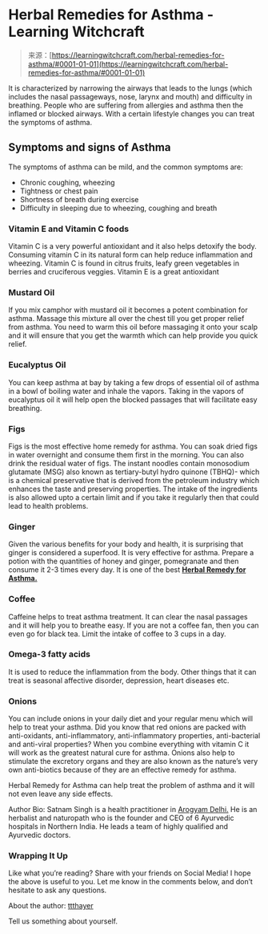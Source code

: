 <!--yml
category: 未分类
date: 2024-06-12 18:16:48
-->

# Herbal Remedies for Asthma - Learning Witchcraft

> 来源：[https://learningwitchcraft.com/herbal-remedies-for-asthma/#0001-01-01](https://learningwitchcraft.com/herbal-remedies-for-asthma/#0001-01-01)

It is characterized by narrowing the airways that leads to the lungs (which includes the nasal passageways, nose, larynx and mouth) and difficulty in breathing. People who are suffering from allergies and asthma then the inflamed or blocked airways. With a certain lifestyle changes you can treat the symptoms of asthma.

## Symptoms and signs of Asthma

The symptoms of asthma can be mild, and the common symptoms are:

*   Chronic coughing, wheezing
*   Tightness or chest pain
*   Shortness of breath during exercise
*   Difficulty in sleeping due to wheezing, coughing and breath

### Vitamin E and Vitamin C foods

Vitamin C is a very powerful antioxidant and it also helps detoxify the body. Consuming vitamin C in its natural form can help reduce inflammation and wheezing. Vitamin C is found in citrus fruits, leafy green vegetables in berries and cruciferous veggies. Vitamin E is a great antioxidant

### Mustard Oil

If you mix camphor with mustard oil it becomes a potent combination for asthma. Massage this mixture all over the chest till you get proper relief from asthma. You need to warm this oil before massaging it onto your scalp and it will ensure that you get the warmth which can help provide you quick relief.

### Eucalyptus Oil

You can keep asthma at bay by taking a few drops of essential oil of asthma in a bowl of boiling water and inhale the vapors. Taking in the vapors of eucalyptus oil it will help open the blocked passages that will facilitate easy breathing.

### Figs

Figs is the most effective home remedy for asthma. You can soak dried figs in water overnight and consume them first in the morning. You can also drink the residual water of figs. The instant noodles contain monosodium glutamate (MSG) also known as tertiary-butyl hydro quinone (TBHQ)- which is a chemical preservative that is derived from the petroleum industry which enhances the taste and
preserving properties. The intake of the ingredients is also allowed upto a certain limit and if you take it regularly then that could lead to health problems.

### Ginger

Given the various benefits for your body and health, it is surprising that ginger is considered a superfood. It is very effective for asthma. Prepare a potion with the quantities of honey and ginger, pomegranate and then consume it 2-3 times every day. It is one of the best **[Herbal Remedy for Asthma.](https://www.arogyamallergy.com/)**

### Coffee

Caffeine helps to treat asthma treatment. It can clear the nasal passages and it will help you to breathe easy. If you are not a coffee fan, then you can even go for black tea. Limit the intake of coffee to 3 cups in a day.

### Omega-3 fatty acids

It is used to reduce the inflammation from the body. Other things that it can treat is seasonal affective disorder, depression, heart diseases etc.

### Onions

You can include onions in your daily diet and your regular menu which will help to treat your asthma. Did you know that red onions are packed with anti-oxidants, anti-inflammatory, anti-inflammatory properties, anti-bacterial and anti-viral properties? When you combine everything with vitamin C it will work as the greatest natural cure for asthma. Onions also help to stimulate the excretory organs and they are also known as the nature’s very own anti-biotics because of they are an effective remedy for asthma.

Herbal Remedy for Asthma can help treat the problem of asthma and it will not even leave any side effects.

Author Bio: Satnam Singh is a health practitioner in [Arogyam Delhi.](https://www.arogyamallergy.com/) He is an herbalist and naturopath who is the founder and CEO of 6 Ayurvedic hospitals in Northern India. He leads a team of highly qualified and Ayurvedic doctors.

### Wrapping It Up

Like what you’re reading? Share with your friends on Social Media!
I hope the above is useful to you. Let me know in the comments below, and don’t hesitate to ask any questions.

[](https://www.etsy.com/shop/Artbyblossom)

About the author: [ttthayer](https://learningwitchcraft.com/profile/?ttthayer/)

Tell us something about yourself.